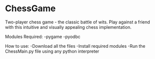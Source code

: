 # ChessGame
Two-player chess game - the classic battle of wits. Play against a friend with this intuitive and visually appealing chess implementation.

Modules Required:
-pygame
-pyodbc

How to use:
-Download all the files
-Install required modules
-Run the ChessMain.py file using any python interpreter
